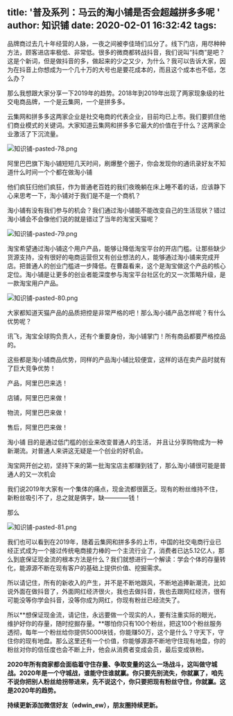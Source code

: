 title: '普及系列：马云的淘小铺是否会超越拼多多呢 '
author: 知识铺
date: 2020-02-01 16:32:42
tags:
---
品牌商过去几十年经营的人脉，一夜之间被李佳琦们瓜分了。线下门店，用尽种种方法，顾客进店率极低、非常低。很多的微商都转战抖音，我们说叫“抖商”是吧？这是个新词，但是做抖音的多，做起来的少之又少，为什么？我可以告诉大家，因为在抖音上你想成为一个几十万的大号也是要花成本的，而且这个成本也不低，怎么办？

那么我想跟大家分享一下2019年的趋势。2018年到2019年出现了两家现象级的社交电商品牌，一个是云集网，一个是拼多多。

云集网和拼多多这两家企业是社交电商的代表企业，目前均已上市。我们要抓住他们商业模式的关键词。大家知道云集网和拼多多它最大的价值在于什么？这两家企业激活了下沉流量。


![知识铺-pasted-78.png](https:\/\/blog.zshipu.com/txp/images/pasted-78.png)

阿里巴巴旗下淘小铺短短几天时间，刷爆整个圈子，你会发现你的通讯录好友不知道什么时间一个个都在做淘小铺

他们疯狂归他们疯狂，作为普通老百姓的我们夜晚躺在床上睡不着的话，应该静下心来思考一下，淘小铺对于我们是不是一个商机？

淘小铺有没有我们参与的机会？我们通过淘小铺能不能改变自己的生活现状？错过淘小铺会不会像他们说的就是错过了当年的淘宝天猫呢？


![知识铺-pasted-79.png](https:\/\/blog.zshipu.com/txp/images/pasted-79.png)

淘宝希望通过淘小铺这个用户产品，能够让降低淘宝平台的开店门槛。让那些缺少货源支持，没有很好的电商运营但又有创业想法的人，能够通过淘小铺来完成开店。把普通人的创业门槛进一步降低。在曹磊看来，这个是淘宝做这个产品的核心定位。淘小铺是让更多的创业者能深度参与淘宝平台社区化的又一次策略升级，是一款淘宝用户产品。


![知识铺-pasted-80.png](https:\/\/blog.zshipu.com/txp/images/pasted-80.png)

大家都知道天猫产品的品质把控是非常严格的吧！那么淘小铺产品怎样呢？有什么优势呢？

讯飞，淘宝全球购负责人，还有个重要身份，淘小铺掌门！所有商品都要严格控品的。

这些都是淘小铺商品优势，同样的产品淘小铺比较便宜，这样的话在卖产品时就有了巨大竞争优势！

产品，阿里巴巴来选！

店铺，阿里巴巴来做！

物流，阿里巴巴来做！

售后，阿里巴巴来做！

淘小铺 目的是通过低门槛的创业来改变普通人的生活， 并且让分享购物成为一种新潮流。对普通人来讲这无疑是一个创业的好机会。

淘宝网开创之初，坚持下来的第一批淘宝店主都赚到钱了，那么淘小铺很可能是普通人的又一次机会

我们说2019年大家有一个集体的痛点，现金流都很匮乏。现有的粉丝维持不住，新粉丝吸引不了，总之就是俩字，缺————钱！

那么


![知识铺-pasted-81.png](https:\/\/blog.zshipu.com/txp/images/pasted-81.png)

我们也可以看到在2019年，随着云集网和拼多多的上市，中国的社交电商行业已经正式成为一个接过传统电商接力棒的一个主流行业了，消费者已达5.12亿人，那么到底保证现金流的根本方法是什么？我们就想进行一个解读：学会个体的存量转化，能源源不断在现有客户的基础上提供价值、挖掘需求。

所以请记住，所有的新收入的产生，并不是不断地跟风，不断地追捧新潮流，比如说外面在做抖音了，外面网红经济很火，我也去做抖音，我也去跟网红经济，很有可能没等你学会抖音，没等你成为网红，你现有粉丝已经流失了。

所以**想保证现金流，请记住，永远要做一个现实的人，要有注重实际的眼光，维护好你的存量，随时挖掘存量。**哪怕你只有100个粉丝，把这100个粉丝服务透彻，每年一个粉丝给你提供5000块钱，你能赚50万，这个是什么？守天下，守住你的现有地盘。那么这里还有一个价值，你能够源源不断地守住现有地盘，你的粉丝对你的信任度也会不断上升，他会从消费者变成会员，最后变成铁粉。

**2020年所有商家都会面临着守住存量、争取变量的这么一场战斗，这叫做守城战。2020年是一个守城战，谁能守住谁就赢。你只要先别流失，你就赢了，咱先不说你把别人粉丝给拐带进来，先不说这个，你只要把现有粉丝守住，你就赢。这是2020年的趋势。**

**持续更新添加微信好友（edwin_ew），朋友圈持续更新。**


